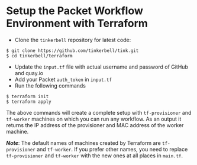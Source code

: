 # Setup the Packet Workflow Environment with Terraform

 - Clone the `tinkerbell` repository for latest code:
```shell
$ git clone https://github.com/tinkerbell/tink.git
$ cd tinkerbell/terraform
```

 - Update the `input.tf` file with actual username and password of GitHub and quay.io 
 - Add your Packet `auth_token` in `input.tf`
 - Run the following commands
```shell
$ terraform init
$ terraform apply
``` 

The above commands will create a complete setup with `tf-provisioner` and `tf-worker` machines on which you can run any workflow. As an output it returns the IP address of the provisioner and MAC address of the worker machine.


**_Note_**: The default names of machines created by Terraform are `tf-provisioner` and `tf-worker`. If you prefer other names, you need to replace `tf-provisioner` and `tf-worker` with the new ones at all places in `main.tf`.


